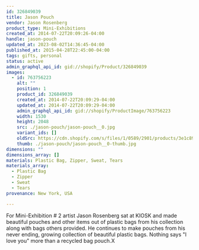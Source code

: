```yaml
---
id: 326849039
title: Jason Pouch
vendor: Jason Rosenberg
product_type: Mini-Exhibitions
created_at: 2014-07-22T20:09:26-04:00
handle: jason-pouch
updated_at: 2023-08-02T14:36:45-04:00
published_at: 2015-04-28T22:45:00-04:00
tags: gifts, personal
status: active
admin_graphql_api_id: gid://shopify/Product/326849039
images:
  - id: 763756223
    alt: ""
    position: 1
    product_id: 326849039
    created_at: 2014-07-22T20:09:29-04:00
    updated_at: 2014-07-22T20:09:29-04:00
    admin_graphql_api_id: gid://shopify/ProductImage/763756223
    width: 1530
    height: 2048
    src: ./jason-pouch/jason-pouch__0.jpg
    variant_ids: []
    oldSrc: https://cdn.shopify.com/s/files/1/0589/2901/products/3e1c8966a443dc1f9c9207a09bf40fbe.jpeg?v=1406074169
    thumb: ./jason-pouch/jason-pouch__0-thumb.jpg
dimensions: ""
dimensions_array: []
materials: Plastic Bag, Zipper, Sweat, Tears
materials_array:
  - Plastic Bag
  - Zipper
  - Sweat
  - Tears
provenance: New York, USA

---
```


For Mini-Exhibition # 2 artist Jason Rosenberg sat at KIOSK and made beautiful pouches and other items out of plastic bags from his collection along with bags others provided. He continues to make pouches from his never ending, growing collection of beautiful plastic bags. Nothing says "I love you" more than a recycled bag pouch.X